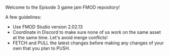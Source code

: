 Welcome to the Episode 3 game jam FMOD repository!

A few guidelines:

* Use FMOD Studio version 2.02.13
* Coordinate in Discord to make sure none of us work on the same asset at the same time. Let's avoid merge conflicts!
* FETCH and PULL the latest changes before making any changes of your own that you plan to PUSH.
